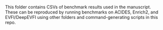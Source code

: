 This folder contains CSVs of benchmark results used in the manuscript.
These can be reproduced by running benchmarks on ACIDES, Enrich2, and EVFI/DeepEVFI using other folders and command-generating scripts in this repo.